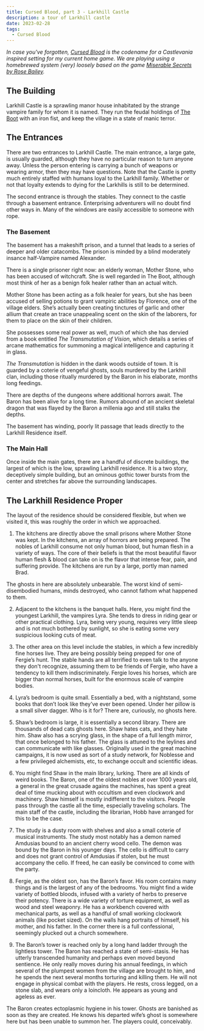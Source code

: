 ```yaml
---
title: Cursed Blood, part 3 - Larkhill Castle
description: a tour of Larkhill castle
date: 2023-02-28
tags:
  - Cursed Blood
---
```


_In case you've forgotten, [Cursed Blood](/tags/cursed-blood/) is the codename for a Castlevania inspired setting for my current home game. We are playing using a homebrewed system (very) loosely based on the game [Miserable Secrets by Rose Bailey](https://www.drivethrurpg.com/product/245941/Miserable-Secrets)._

## The Building

Larkhill Castle is a sprawling manor house inhabitated by the strange vampire family for whom it is named. They run the feudal holdings of [The Boot](/posts/larkhill-estate/) with an iron fist, and keep the village in a state of manic terror.

## The Entrances

There are two entrances to Larkhill Castle. The main entrance, a large gate, is usually guarded, although they have no particular reason to turn anyone away. Unless the person entering is carrying a bunch of weapons or wearing armor, then they may have questions. Note that the Castle is pretty much entirely staffed with humans loyal to the Larkhill family. Whether or not that loyalty extends to dying for the Larkhills is still to be determined.

The second entrance is through the stables. They connect to the castle through a basement entrance. Enterprising adventurers will no doubt find other ways in. Many of the windows are easily accessible to someone with rope.

### The Basement

The basement has a makeshift prison, and a tunnel that leads to a series of deeper and older catacombs. The prison is minded by a blind moderately insance half-Vampire named Alexander.

There is a single prisoner right now: an elderly woman, Mother Stone, who has been accused of witchcraft. She is well regarded in The Boot, although most think of her as a benign folk healer rather than an actual witch.

Mother Stone has been acting as a folk healer for years, but she has been accused of selling potions to grant vampiric abilities by Florence, one of the village elders. She’s actually been creating tinctures of garlic and other allium that create an trace unappealing scent on the skin of the laborers, for them to place on the skin of their children.

She possesses some real power as well, much of which she has dervied from a book entitled _The Transmutation of Vision_, which details a series of arcane mathematics for summoning a magical intelligence and capturing it in glass.

_The Transmutation_ is hidden in the dank woods outside of town. It is guarded by a coterie of vengeful ghosts, souls murdered by the Larkhill clan, including those ritually murdered by the Baron in his elaborate, months long feedings.

There are depths of the dungeons where additional horrors await. The Baron has been alive for a long time. Rumors abound of an ancient skeletal dragon that was flayed by the Baron a millenia ago
and still stalks the depths.

The basement has winding, poorly lit passage that leads directly to the Larkhill Residence itself.

### The Main Hall

Once inside the main gates, there are a handful of discrete buildings, the largest of which is the low, sprawling Larkhill residence. It is a two story, deceptively simple building, but an ominous gothic tower bursts from the center and stretches far above the surrounding landscapes.

## The Larkhill Residence Proper

The layout of the residence should be considered flexible, but when we visited it, this was roughly the order in which we approached.

1. The kitchens are directly above the small prisons where Mother Stone was kept. In the kitchens, an array of horrors are being prepared. The nobles of Larkhill consume not only human blood, but human flesh in a variety of ways. The core of their beliefs is that the most beautiful flavor human flesh & blood can take on is the flavor that intense fear, pain, and suffering provide. The kitchens are run by a large, portly man named Brad.

The ghosts in here are absolutely unbearable. The worst kind of semi-disembodied humans, minds destroyed, who cannot fathom what happened to them.

2. Adjacent to the kitchens is the banquet halls. Here, you might find the youngest Larkhill, the vampires Lyra. She tends to dress in riding gear or other practical clothing. Lyra, being very young, requires very little sleep and is not much bothered by sunlight, so she is eating some very suspicious looking cuts of meat.

3. The other area on this level include the stables, in which a few incredibly fine horses live. They are being possibly being prepped for one of Fergie’s hunt. The stable hands are all terrified to even talk to the anyone they don't recognize, assuming them to be friends of Fergie, who have a tendency to kill them indiscriminately. Fergie loves his horses, which are bigger than normal horses, built for the enormous scale of vampire bodies.

4. Lyra’s bedroom is quite small. Essentially a bed, with a nightstand, some books that don’t look like they’ve ever been opened. Under her pillow is a small silver dagger. Who is it for? There are, curiously, no ghosts here.

5. Shaw’s bedroom is large, it is essentially a second library. There are thousands of dead cats ghosts here. Shaw hates cats, and they hate him. Shaw also has a scrying glass, in the shape of a full length mirror, that once belonged to his father. The glass is attuned to the leylines and can communicate with like glasses. Originally used in the great machine campaigns, it is now used as sort of a study network, for Noblesse and a few privileged alchemists, etc, to exchange occult and scientific ideas.

6. You might find Shaw in the main library, lurking. There are all kinds of weird books. The Baron, one of the oldest nobles at over 1000 years old, a general in the great crusade agains the machines, has spent a great deal of time mucking about with occultism and even clockwork and machinery. Shaw himself is mostly indifferent to the visitors. People pass through the castle all the time, especially traveling scholars. The main staff of the castle, including the librarian, Hobb have arranged for this to be the case.

7. The study is a dusty room with shelves and also a small coterie of musical instruments. The study most notably has a demon named Amdusias bound to an ancient cherry wood cello. The demon was bound by the Baron in his younger days. The cello is difficult to carry and does not grant control of Amdusias if stolen, but he must accompany the cello. If freed, he can easily be convinced to come with the party.

8. Fergie, as the oldest son, has the Baron’s favor. His room contains many things and is the largest of any of the bedrooms. You might find a wide variety of bottled bloods, infused with a variety of herbs to preserve their potency. There is a wide variety of torture equipment, as well as wood and steel weaponry. He has a workbench covered with mechanical parts, as well as a handful of small working clockwork animals (like pocket sized). On the walls hang portraits of himself, his mother, and his father. In the corner there is a full confessional, seemingly plucked out a church somewhere.

9. The Baron’s tower is reached only by a long hand ladder through the lightless tower. The Baron has reached a state of semi-stasis. He has utterly transcended humanity and perhaps even moved beyond sentience. He only really moves during his annual feedings, in which several of the plumpest women from the village are brought to him, and he spends the next several months torturing and killing them. He will not engage in physical combat with the players. He rests, cross legged, on a stone slab, and wears only a loincloth. He appears as young and ageless as ever.

The Baron creates ectoplasmic hygiene in his tower. Ghosts are banished as soon as they are created. He knows his departed wife’s ghost is somewhere here but has been unable to summon her. The players could, conceivably.
